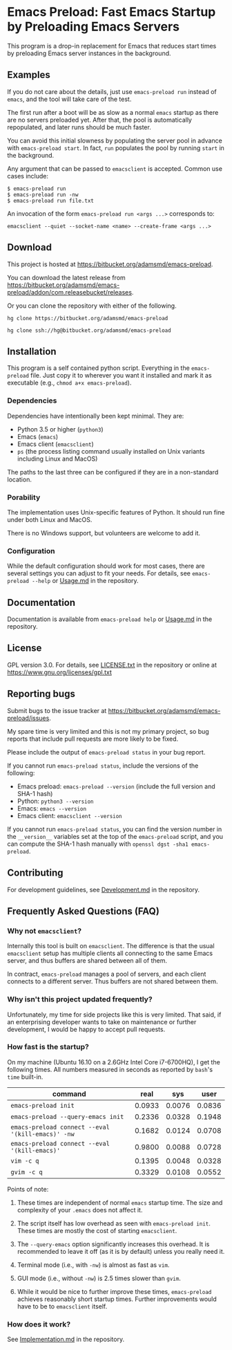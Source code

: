 # Emacs Preload: Fast Emacs Startup by Preloading Emacs Servers

This program is a drop-in replacement for Emacs that reduces start times
by preloading Emacs server instances in the background.

## Examples

If you do not care about the details, just use `emacs-preload run` instead of
`emacs`, and the tool will take care of the test.

The first run after a boot will be as slow as a normal `emacs` startup as
there are no servers preloaded yet.  After that, the pool is automatically
repopulated, and later runs should be much faster.

You can avoid this initial slowness by populating the server pool in advance
with `emacs-preload start`.  In fact, `run` populates the pool by running
`start` in the background.

Any argument that can be passed to `emacsclient` is accepted.  Common use
cases include:

```
$ emacs-preload run
$ emacs-preload run -nw
$ emacs-preload run file.txt
```

An invocation of the form `emacs-preload run <args ...>` corresponds to:
```
emacsclient --quiet --socket-name <name> --create-frame <args ...>
```

## Download

This project is hosted at
<https://bitbucket.org/adamsmd/emacs-preload>.

You can download the latest release from
<https://bitbucket.org/adamsmd/emacs-preload/addon/com.releasebucket/releases>.

Or you can clone the repository with either of the following.

```hg clone https://bitbucket.org/adamsmd/emacs-preload```

```hg clone ssh://hg@bitbucket.org/adamsmd/emacs-preload```

## Installation

This program is a self contained python script.  Everything in the
`emacs-preload` file.  Just copy it to wherever you want it installed and mark
it as executable (e.g., `chmod a+x emacs-preload`).

### Dependencies

Dependencies have intentionally been kept minimal.  They are:

- Python 3.5 or higher (`python3`)
- Emacs (`emacs`)
- Emacs client (`emacsclient`)
- `ps` (the process listing command usually installed on Unix variants
  including Linux and MacOS)

The paths to the last three can be configured if they are in a non-standard
location.

### Porability

The implementation uses Unix-specific features of Python.  It should run fine
under both Linux and MacOS.

There is no Windows support, but volunteers are welcome to add it.

### Configuration

While the default configuration should work for most cases, there are several
settings you can adjust to fit your needs.  For details, see `emacs-preload
--help` or [Usage.md](Usage.md) in the repository.

## Documentation

Documentation is available from `emacs-preload help` or [Usage.md](Usage.md)
in the repository.

## License

GPL version 3.0.  For details, see [LICENSE.txt](LICENSE.txt) in the
repository or online at <https://www.gnu.org/licenses/gpl.txt>

## Reporting bugs

Submit bugs to the issue tracker at
<https://bitbucket.org/adamsmd/emacs-preload/issues>.

My spare time is very limited and this is not my primary project, so bug
reports that include pull requests are more likely to be fixed.

Please include the output of `emacs-preload status` in your bug report.

If you cannot run `emacs-preload status`, include the versions of the
following:

- Emacs preload: `emacs-preload --version` (include the full version and SHA-1 hash)
- Python: `python3 --version`
- Emacs: `emacs --version`
- Emacs client: `emacsclient --version`

If you cannot run `emacs-preload status`, you can find the version number in
the `__version__` variables set at the top of the `emacs-preload` script, and
you can compute the SHA-1 hash manually with `openssl dgst -sha1
emacs-preload`.

## Contributing

For development guidelines, see [Development.md](Development.md) in the
repository.

## Frequently Asked Questions (FAQ)

### Why not `emacsclient`?

Internally this tool is built on `emacsclient`.  The difference is that the
usual `emacsclient` setup has multiple clients all connecting to the same
Emacs server, and thus buffers are shared between all of them.

In contract, `emacs-preload` manages a pool of servers, and each client
connects to a different server.  Thus buffers are not shared between them.

### Why isn't this project updated frequently?

Unfortunately, my time for side projects like this is very limited.  That
said, if an enterprising developer wants to take on maintenance or further
development, I would be happy to accept pull requests.

### How fast is the startup?

On my machine (Ubuntu 16.10 on a 2.6GHz Intel Core i7-6700HQ), I get the
following times.  All numbers measured in seconds as reported by `bash`'s
`time` built-in.

command                                           | real   | sys    | user
--------------------------------------------------|--------|--------|-------
`emacs-preload init`                              | 0.0933 | 0.0076 | 0.0836
`emacs-preload --query-emacs init`                | 0.2336 | 0.0328 | 0.1948
`emacs-preload connect --eval '(kill-emacs)' -nw` | 0.1682 | 0.0124 | 0.0708
`emacs-preload connect --eval '(kill-emacs)'`     | 0.9800 | 0.0088 | 0.0728
`vim -c q`                                        | 0.1395 | 0.0048 | 0.0328
`gvim -c q`                                       | 0.3329 | 0.0108 | 0.0552

Points of note:

1. These times are independent of normal `emacs` startup time.  The size and
   complexity of your `.emacs` does not affect it.

2. The script itself has low overhead as seen with `emacs-preload init`.
   These times are mostly the cost of starting `emacsclient`.

3. The `--query-emacs` option significantly increases this overhead.  It is
   recommended to leave it off (as it is by default) unless you really need
   it.

4. Terminal mode (i.e., with `-nw`) is almost as fast as `vim`.

5. GUI mode (i.e., without `-nw`) is 2.5 times slower than `gvim`.

6. While it would be nice to further improve these times, `emacs-preload`
   achieves reasonably short startup times.  Further improvements would have
   to be to `emacsclient` itself.

### How does it work?

See [Implementation.md](Implementation.md) in the repository.
